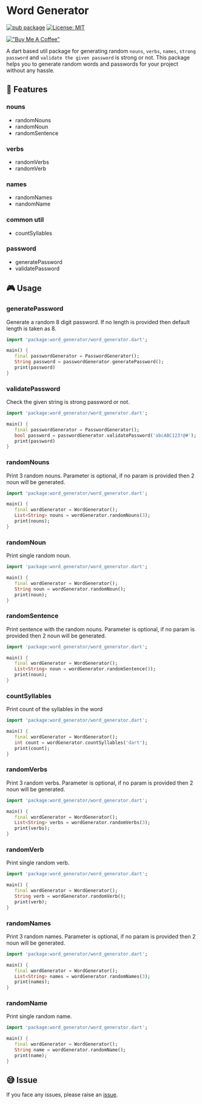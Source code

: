 # Word Generator

[![pub package][pub_badge]][pub_link]
[![License: MIT][license_badge]][license_link]

[!["Buy Me A Coffee"](https://www.buymeacoffee.com/assets/img/custom_images/orange_img.png)](https://www.buymeacoffee.com/kathirvel)

A dart based util package for generating random `nouns`, `verbs`, `names`, `strong password` and `validate the given password` is strong or not. This package helps you to generate random words and passwords for your project without any hassle.

## 🚀 Features

### nouns

- randomNouns
- randomNoun
- randomSentence

### verbs

- randomVerbs
- randomVerb

### names

- randomNames
- nandomName

### common util

- countSyllables

### password

- generatePassword
- validatePassword

## 🎮 Usage

### generatePassword

Generate a random 8 digit password. If no length is provided then default length is taken as 8.

```dart
import 'package:word_generator/word_generator.dart';

main() {
   final passwordGenerator = PasswordGenerator();
   String password = passwordGenerator.generatePassword();
   print(password)
}
```

### validatePassword

Check the given string is strong password or not.

```dart
import 'package:word_generator/word_generator.dart';

main() {
   final passwordGenerator = PasswordGenerator();
   bool password = passwordGenerator.validatePassword('abcABC123!@#');
   print(password)
}
```

### randomNouns

Print 3 random nouns. Parameter is optional, if no param is provided then 2 noun will be generated.

```dart
import 'package:word_generator/word_generator.dart';

main() {
   final wordGenerator = WordGenerator();
   List<String> nouns = wordGenerator.randomNouns(3);
   print(nouns);
}
```

### randomNoun

Print single random noun.

```dart
import 'package:word_generator/word_generator.dart';

main() {
   final wordGenerator = WordGenerator();
   String noun = wordGenerator.randomNoun();
   print(noun);
}
```

### randomSentence

Print sentence with the random nouns. Parameter is optional, if no param is provided then 2 noun will be generated.

```dart
import 'package:word_generator/word_generator.dart';

main() {
   final wordGenerator = WordGenerator();
   List<String> noun = wordGenerator.randomSentence(3);
   print(noun);
}
```

### countSyllables

Print count of the syllables in the word

```dart
import 'package:word_generator/word_generator.dart';

main() {
   final wordGenerator = WordGenerator();
   int count = wordGenerator.countSyllables('dart');
   print(count);
}
```

### randomVerbs

Print 3 random verbs. Parameter is optional, if no param is provided then 2 noun will be generated.

```dart
import 'package:word_generator/word_generator.dart';

main() {
   final wordGenerator = WordGenerator();
   List<String> verbs = wordGenerator.randomVerbs(3);
   print(verbs);
}
```

### randomVerb

Print single random verb.

```dart
import 'package:word_generator/word_generator.dart';

main() {
   final wordGenerator = WordGenerator();
   String verb = wordGenerator.randomVerb();
   print(verb);
}
```

### randomNames

Print 3 random names. Parameter is optional, if no param is provided then 2 noun will be generated.

```dart
import 'package:word_generator/word_generator.dart';

main() {
   final wordGenerator = WordGenerator();
   List<String> names = wordGenerator.randomNames(3);
   print(names);
}
```

### randomName

Print single random name.

```dart
import 'package:word_generator/word_generator.dart';

main() {
   final wordGenerator = WordGenerator();
   String name = wordGenerator.randomName();
   print(name);
}
```

## 😅 Issue

If you face any issues, please raise an [issue](https://github.com/KathirvelChandrasekaran/word_generator/issues).

[license_link]: https://opensource.org/licenses/MIT
[license_badge]: https://img.shields.io/badge/license-MIT-blue.svg
[pub_badge]: https://img.shields.io/pub/v/word_generator.svg
[pub_link]: https://pub.dev/packages/word_generator
